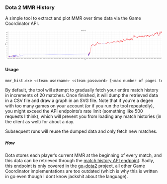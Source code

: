 ### Dota 2 MMR History
A simple tool to extract and plot MMR over time data via the Game Coordinator API.

![example plot](https://raw.githubusercontent.com/Lypheo/mmr_hist/e9a6fb6559806762e15b210ba80d2bb68f64f0a2/time_series.svg)

#### Usage

```sh
mmr_hist.exe <steam username> <steam password> [<max number of pages to fetch>]
```
By default, the tool will attempt to gradually fetch your entire match history in increments of 20 matches.
Once finished, it will dump the retrieved data in a CSV file and draw a graph in an SVG file.
Note that if you’re a degen with too many games on your account (or if you run the tool repeatedly),
you might exceed the API endpoints’s rate limit (something like 500 requests I think),
which will prevent you from loading any match histories (in the client as well) for about a day.

Subsequent runs will reuse the dumped data and only fetch new matches.

##### How

Dota stores each player’s current MMR at the beginning of every match,
and this data can be retrieved through the [match history API endpoint](https://github.com/paralin/go-dota2/blob/e8f172852608601dcb13ebc8aa442ced27938ad5/protocol/dota_gcmessages_client.proto#L749).
Sadly, this endpoint is only covered in the [go-dota2](https://github.com/paralin/go-dota2/) project,
all other Game Coordinator implementations are too outdated (which is why this is written in go even though I dont know jackshit about the language).
